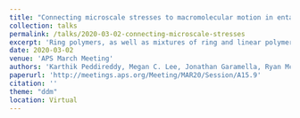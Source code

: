 ```yaml
---
title: "Connecting microscale stresses to macromolecular motion in entangled ring-linear DNA blends"
collection: talks
permalink: /talks/2020-03-02-connecting-microscale-stresses
excerpt: 'Ring polymers, as well as mixtures of ring and linear polymers, are ubiquitous in nature yet still poorly understood. Due to the lack of free ends in ring polymers, the motion and dynamics of entangled rings is complex and distinctly different than their linear chain counterparts. As such, the dynamics of entangled blends of ring and linear polymers remain a topic of fervent debate. Here, we use DNA - which occurs naturally in rings and linear forms - as a model system to investigate highly entangled ring-linear blends. To elucidate the dynamics of these blends, we demonstrate a novel technique that combines optical tweezers microrheology with fluorescence imaging and differential dynamic microscopy. This technique enables us to directly image single polymers while performing active microrheology. As a result, we show that it is possible to unambiguously connect the stresses induced by both linear and nonlinear strains to the corresponding macromolecular deformations and network rearrangement in ring-linear polymer blends.'
date: 2020-03-02
venue: 'APS March Meeting'
authors: 'Karthik Peddireddy, Megan C. Lee, Jonathan Garamella, Ryan McGorty, Rae M. Robertson-Anderson'
paperurl: 'http://meetings.aps.org/Meeting/MAR20/Session/A15.9'
citation: ''
theme: "ddm"
location: Virtual
---
```


